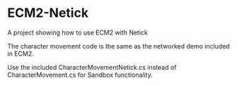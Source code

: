 # ECM2-Netick
 A project showing how to use ECM2 with Netick

The character movement code is the same as the networked demo included in ECM2.

Use the included CharacterMovementNetick.cs instead of CharacterMovement.cs for Sandbox functionality.
